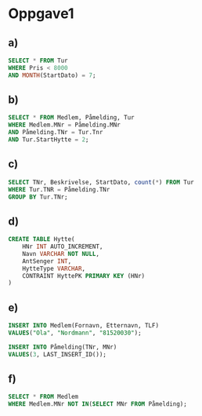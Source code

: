 # Oppgave1

## a)
```SQL 
SELECT * FROM Tur 
WHERE Pris < 8000
AND MONTH(StartDato) = 7;
```

## b)
``` SQL
SELECT * FROM Medlem, Påmelding, Tur
WHERE Medlem.MNr = Påmelding.MNr
AND Påmelding.TNr = Tur.Tnr
AND Tur.StartHytte = 2;
```
## c)
``` SQL
SELECT TNr, Beskrivelse, StartDato, count(*) FROM Tur
WHERE Tur.TNR = Påmelding.TNr
GROUP BY Tur.TNr;
```

## d)
``` SQL
CREATE TABLE Hytte(
    HNr INT AUTO_INCREMENT,
    Navn VARCHAR NOT NULL,
    AntSenger INT,
    HytteType VARCHAR,
    CONTRAINT HyttePK PRIMARY KEY (HNr)
)
```

## e)
``` SQL
INSERT INTO Medlem(Fornavn, Etternavn, TLF)
VALUES("Ola", "Nordmann", "81520030");

INSERT INTO Påmelding(TNr, MNr)
VALUES(3, LAST_INSERT_ID());
```

## f)
``` SQL
SELECT * FROM Medlem
WHERE Medlem.MNr NOT IN(SELECT MNr FROM Påmelding);
```